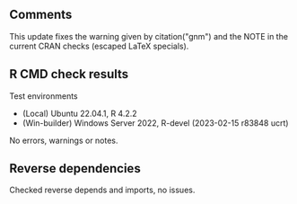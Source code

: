 ## Comments

This update fixes the warning given by citation("gnm") and the NOTE in the 
current CRAN checks (escaped LaTeX specials).

## R CMD check results

Test environments

* (Local) Ubuntu  22.04.1, R 4.2.2
* (Win-builder) Windows Server 2022, R-devel (2023-02-15 r83848 ucrt)
 
No errors, warnings or notes.
 
## Reverse dependencies

Checked reverse depends and imports, no issues.